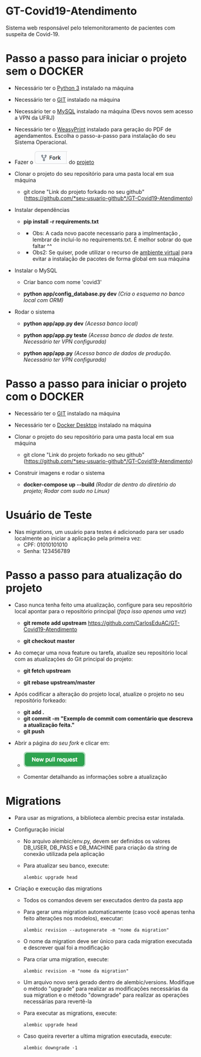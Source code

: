 # GT-Covid19-Atendimento
Sistema web responsável pelo telemonitoramento de pacientes com suspeita de Covid-19.

# Passo a passo para iniciar o projeto sem o DOCKER
- Necessário ter o [Python 3](https://www.python.org/downloads/) instalado na máquina

- Necessário ter o [GIT](https://git-scm.com/downloads) instalado na máquina

- Necessário ter o [MySQL](https://www.mysql.com/) instalado na máquina (Devs novos sem acesso a VPN da UFRJ)
  
- Necessário ter o [WeasyPrint](https://weasyprint.readthedocs.io/en/latest/install.html) instalado para geração do PDF de agendamentos. Escolha o passo-a-passo para instalação do seu Sistema Operacional.

- Fazer o ![Fork](https://raw.githubusercontent.com/carlosbazilio/github-images/master/fork.png) do [projeto](https://github.com/CarlosEduAC/GT-Covid19-Atendimento) 

- Clonar o projeto do seu repositório para uma pasta local em sua máquina

    - git clone "Link do projeto forkado no seu github" (https://github.com/*seu-usuario-github*/GT-Covid19-Atendimento)

- Instalar dependências

    - **pip install -r requirements.txt**

    - * Obs: A cada novo pacote necessario para a implmentação , lembrar de incluí-lo no requirements.txt. É melhor sobrar do que faltar ^^

    - * Obs2: Se quiser, pode utilizar o recurso de [ambiente virtual](https://docs.python-guide.org/dev/virtualenvs/#lower-level-virtualenv) para evitar a instalação de pacotes de forma global em sua máquina

- Instalar o MySQL

    - Criar banco com nome 'covid3'

    - **python app/config_database.py dev** *(Cria o esquema no banco local com ORM)*

- Rodar o sistema

    - **python app/app.py dev** *(Acessa banco local)*
  
    - **python app/app.py teste** *(Acessa banco de dados de teste. Necessário ter VPN configurada)*
  
    - **python app/app.py** *(Acessa banco de dados de produção. Necessário ter VPN configurada)*

# Passo a passo para iniciar o projeto com o DOCKER

- Necessário ter o [GIT](https://git-scm.com/downloads) instalado na máquina

- Necessário ter o [Docker Desktop](https://www.docker.com/products/docker-desktop) instalado na máquina

- Clonar o projeto do seu repositório para uma pasta local em sua máquina

    - git clone "Link do projeto forkado no seu github" (https://github.com/*seu-usuario-github*/GT-Covid19-Atendimento)

- Construir imagens e rodar o sistema

    - **docker-compose up --build** *(Rodar de dentro do diretório do projeto; Rodar com sudo no Linux)*

# Usuário de Teste

- Nas migrations, um usuário para testes é adicionado para ser usado localmente ao iniciar a aplicação pela primeira vez:
  - CPF: 01010101010
  - Senha: 123456789

# Passo a passo para atualização do projeto

- Caso nunca tenha feito uma atualização, configure para seu repositório local apontar para o repositório principal (*faça isso apenas uma vez*)

    - **git remote add upstream** https://github.com/CarlosEduAC/GT-Covid19-Atendimento

    - **git checkout master** 

- Ao começar uma nova feature ou tarefa, atualize seu repositório local com as atualizações do Git principal do projeto:

    - **git fetch upstream** 

    - **git rebase upstream/master**

- Após codificar a alteração do projeto local, atualize o projeto no seu repositório forkeado:

    - **git add .**
    - **git commit -m "Exemplo de commit com comentário que descreva a atualização feita."**
    - **git push**

- Abrir a página *do seu fork* e clicar em:
    
    - ![New pull request](https://raw.githubusercontent.com/carlosbazilio/github-images/master/pr.png)

    - Comentar detalhando as informações sobre a atualização

# Migrations

- Para usar as migrations, a biblioteca alembic precisa estar instalada.

- Configuração inicial

  - No arquivo alembic/env.py, devem ser definidos os valores DB_USER, DB_PASS e DB_MACHINE para criação da string de conexão utilizada pela aplicação
  - Para atualizar seu banco, execute:

        alembic upgrade head

- Criação e execução das migrations

  - Todos os comandos devem ser executados dentro da pasta app
  - Para gerar uma migration automaticamente (caso você apenas tenha feito alterações nos modelos), executar:

        alembic revision --autogenerate -m "nome da migration"

  - O nome da migration deve ser único para cada migration executada e descrever qual foi a modificação
  - Para criar uma migration, execute:

        alembic revision -m "nome da migration"

  - Um arquivo novo será gerado dentro de alembic/versions. Modifique o método "upgrade" para realizar as modificações necessárias da sua migration e o método "downgrade" para realizar as operações necessárias para revertê-la

  - Para executar as migrations, execute:

        alembic upgrade head

  - Caso queira reverter a ultima migration executada, execute:

        alembic downgrade -1
